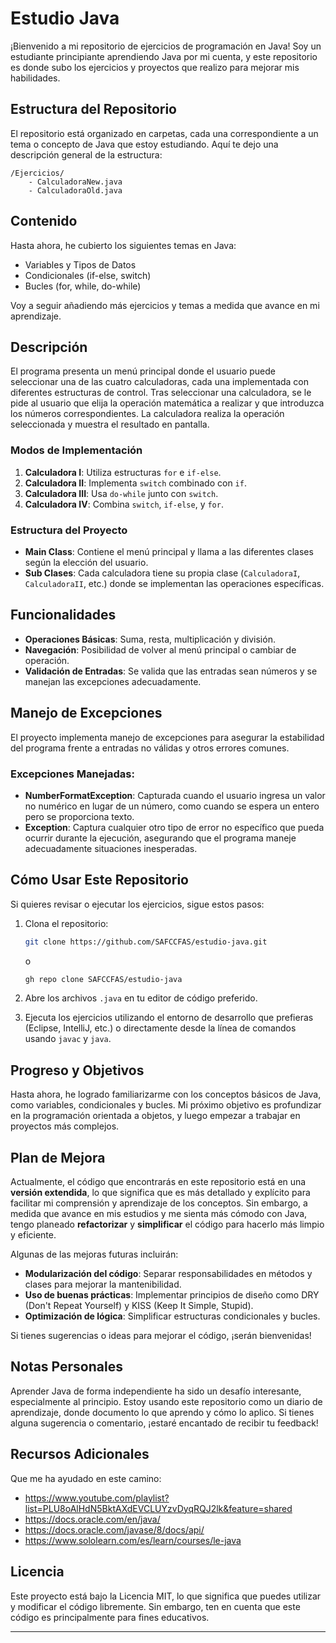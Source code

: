 # Estudio Java

¡Bienvenido a mi repositorio de ejercicios de programación en Java! Soy un estudiante principiante aprendiendo Java por mi cuenta, y este repositorio es donde subo los ejercicios y proyectos que realizo para mejorar mis habilidades.

## Estructura del Repositorio

El repositorio está organizado en carpetas, cada una correspondiente a un tema o concepto de Java que estoy estudiando. Aquí te dejo una descripción general de la estructura:

```
/Ejercicios/
    - CalculadoraNew.java
    - CalculadoraOld.java
```

## Contenido

Hasta ahora, he cubierto los siguientes temas en Java:

- Variables y Tipos de Datos
- Condicionales (if-else, switch)
- Bucles (for, while, do-while)

Voy a seguir añadiendo más ejercicios y temas a medida que avance en mi aprendizaje.

## Descripción

El programa presenta un menú principal donde el usuario puede seleccionar una de las cuatro calculadoras, cada una implementada con diferentes estructuras de control. Tras seleccionar una calculadora, se le pide al usuario que elija la operación matemática a realizar y que introduzca los números correspondientes. La calculadora realiza la operación seleccionada y muestra el resultado en pantalla.

### Modos de Implementación

1. **Calculadora I**: Utiliza estructuras `for` e `if-else`.
2. **Calculadora II**: Implementa `switch` combinado con `if`.
3. **Calculadora III**: Usa `do-while` junto con `switch`.
4. **Calculadora IV**: Combina `switch`, `if-else`, y `for`.

### Estructura del Proyecto

- **Main Class**: Contiene el menú principal y llama a las diferentes clases según la elección del usuario.
- **Sub Clases**: Cada calculadora tiene su propia clase (`CalculadoraI`, `CalculadoraII`, etc.) donde se implementan las operaciones específicas.

## Funcionalidades

- **Operaciones Básicas**: Suma, resta, multiplicación y división.
- **Navegación**: Posibilidad de volver al menú principal o cambiar de operación.
- **Validación de Entradas**: Se valida que las entradas sean números y se manejan las excepciones adecuadamente.

## Manejo de Excepciones

El proyecto implementa manejo de excepciones para asegurar la estabilidad del programa frente a entradas no válidas y otros errores comunes.

### Excepciones Manejadas:
- **NumberFormatException**: Capturada cuando el usuario ingresa un valor no numérico en lugar de un número, como cuando se espera un entero pero se proporciona texto.
- **Exception**: Captura cualquier otro tipo de error no específico que pueda ocurrir durante la ejecución, asegurando que el programa maneje adecuadamente situaciones inesperadas.


## Cómo Usar Este Repositorio

Si quieres revisar o ejecutar los ejercicios, sigue estos pasos:

1. Clona el repositorio:

   ```bash
   git clone https://github.com/SAFCCFAS/estudio-java.git
   ```

   o

   ```bash
   gh repo clone SAFCCFAS/estudio-java
   ```

2. Abre los archivos `.java` en tu editor de código preferido.
3. Ejecuta los ejercicios utilizando el entorno de desarrollo que prefieras (Eclipse, IntelliJ, etc.) o directamente desde la línea de comandos usando `javac` y `java`.

## Progreso y Objetivos

Hasta ahora, he logrado familiarizarme con los conceptos básicos de Java, como variables, condicionales y bucles. Mi próximo objetivo es profundizar en la programación orientada a objetos, y luego empezar a trabajar en proyectos más complejos.

## Plan de Mejora

Actualmente, el código que encontrarás en este repositorio está en una **versión extendida**, lo que significa que es más detallado y explícito para facilitar mi comprensión y aprendizaje de los conceptos. Sin embargo, a medida que avance en mis estudios y me sienta más cómodo con Java, tengo planeado **refactorizar** y **simplificar** el código para hacerlo más limpio y eficiente.

Algunas de las mejoras futuras incluirán:

- **Modularización del código**: Separar responsabilidades en métodos y clases para mejorar la mantenibilidad.
- **Uso de buenas prácticas**: Implementar principios de diseño como DRY (Don't Repeat Yourself) y KISS (Keep It Simple, Stupid).
- **Optimización de lógica**: Simplificar estructuras condicionales y bucles.

Si tienes sugerencias o ideas para mejorar el código, ¡serán bienvenidas!

## Notas Personales

Aprender Java de forma independiente ha sido un desafío interesante, especialmente al principio. Estoy usando este repositorio como un diario de aprendizaje, donde documento lo que aprendo y cómo lo aplico. Si tienes alguna sugerencia o comentario, ¡estaré encantado de recibir tu feedback!

## Recursos Adicionales

Que me ha ayudado en este camino:

*  https://www.youtube.com/playlist?list=PLU8oAlHdN5BktAXdEVCLUYzvDyqRQJ2lk&feature=shared
*  https://docs.oracle.com/en/java/
*  https://docs.oracle.com/javase/8/docs/api/
*  https://www.sololearn.com/es/learn/courses/le-java


## Licencia

Este proyecto está bajo la Licencia MIT, lo que significa que puedes utilizar y modificar el código libremente. Sin embargo, ten en cuenta que este código es principalmente para fines educativos.

---